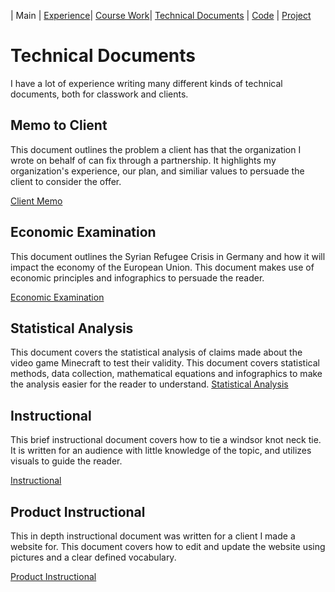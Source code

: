 | Main | [Experience](Experience.md)| [Course Work](Courses.md)| [Technical Documents](Technical.md) | [Code](Code.md) | [Project](Project.md)

# Technical Documents

I have a lot of experience writing many different kinds of technical documents, both for classwork and clients.

## Memo to Client

This document outlines the problem a client has that the organization I wrote on behalf of can fix through a partnership. It highlights my organization's experience, our plan, and similiar values to persuade the client to consider the offer.

[Client Memo](clientmemo.pdf)

## Economic Examination

This document outlines the Syrian Refugee Crisis in Germany and how it will impact the economy of the European Union. This document makes use of economic principles and infographics to persuade the reader.

[Economic Examination](economy.pdf)

## Statistical Analysis

This document covers the statistical analysis of claims made about the video game Minecraft to test their validity. This document covers statistical methods, data collection, mathematical equations and infographics to make the analysis easier for the reader to understand.
[Statistical Analysis](statistics.pdf)

## Instructional

This brief instructional document covers how to tie a windsor knot neck tie. It is written for an audience with little knowledge of the topic, and utilizes visuals to guide the reader.

[Instructional](tieatie.pdf)

## Product Instructional

This in depth instructional document was written for a client I made a website for. This document covers how to edit and update the website using pictures and a clear defined vocabulary.

[Product Instructional](tutorial.pdf)
